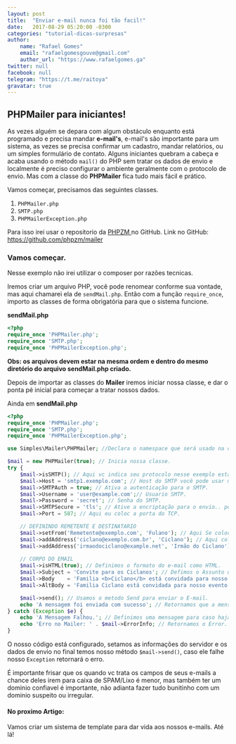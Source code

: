 ```yaml
---
layout: post
title:  "Enviar e-mail nunca foi tão facil!"
date:   2017-08-29 05:20:00 -0300
categories: "tutorial-dicas-surpresas"
author:
    name: "Rafael Gomes"
    email: "rafaelgomesgouve@gmail.com"
    author_url: "https://www.rafaelgomes.ga"
twitter: null
facebook: null
telegram: "https://t.me/raitoya"
gravatar: true
---
```


## PHPMailer para iniciantes!


As vezes alguém se depara com algum obstáculo enquanto está programado e precisa mandar **e-mail's**, e-mail's  são importante para um sistema, as vezes se precisa confirmar um cadastro, mandar relatórios, ou um simples formulário de contato.  Alguns iniciantes quebram a cabeça e acaba usando o método `mail()` do PHP sem tratar os dados de envio e localmente é preciso configurar o ambiente geralmente com o protocolo de envio.
 Mas com a classe do **PHPMailer** fica tudo mais fácil e prático.

Vamos começar, precisamos das seguintes classes.

1.  `PHPMailer.php`
2.  `SMTP.php`
3.  `PHPMailerException.php`

Para isso irei usar o repositorio da [PHPZM ](https://github.com/phpzm/mailer/tree/master/src) no GitHub.
Link no GitHub: https://github.com/phpzm/mailer

### Vamos começar.


Nesse exemplo não irei utilizar o composer por razões tecnicas.

Iremos criar um arquivo PHP, você pode renomear conforme sua vontade, mas aqui chamarei ela de `sendMail.php`.
Então com a função `require_once`, importo as classes de forma obrigatória para que o sistema funcione. 

  **sendMail.php**
```php
<?php
require_once 'PHPMailer.php';
require_once 'SMTP.php';
require_once 'PHPMailerException.php';

```
**Obs: os arquivos devem estar na mesma ordem e dentro do mesmo diretório do arquivo sendMail.php criado.**

Depois de importar as classes do **Mailer** iremos iniciar nossa classe, e dar o ponta pé inicial para começar a tratar nossos dados.

Ainda em **sendMail.php**

```php
<?php
require_once 'PHPMailer.php';
require_once 'SMTP.php';
require_once 'PHPMailerException.php';

use Simples\Mailer\PHPMailer; //Declara o namespace que será usado na classe PHPMailer

$mail = new PHPMailer(true); // Inicia nossa classe.
try {
    $mail->isSMTP(); // Aqui vc indica seu protocolo nesse exemplo estamos utilizando SMTP.                           
    $mail->Host = 'smtp1.exemplo.com'; // Host do SMTP você pode usar múltiplos apenas separando por ";" (Ponto e Vírgula).
    $mail->SMTPAuth = true; // Ativa a autenticação para o SMTP.
    $mail->Username = 'user@example.com';// Usuario SMTP.
    $mail->Password = 'secret'; // Senha do SMTP.
    $mail->SMTPSecure = 'tls'; // Ative a encriptação para o envio.. pode ser tbm "SSL".
    $mail->Port = 587; // Aqui eu coloc a porta do TCP.

    // DEFININDO REMETENTE E DESTINATARIO
    $mail->setFrom('Remetente@exemplo.com', 'Fulano'); // Aqui Se coloca o Remetente.
    $mail->addAddress('ciclano@exemplo.com.br', 'Ciclano'); // Aqui colocamos o destinatario 
    $mail->addAddress('irmaodociclano@example.net', 'Irmão do Ciclano'); // Opcionalmente podemos colocar mais de um destinario.
   
    // CORPO DO EMAIL
    $mail->isHTML(true); // Definimos o formato do e-mail como HTML.
    $mail->Subject = 'Convite para os Ciclanos'; // Defimos o Assunto do E-mail.
    $mail->Body    = 'Familia <b>Ciclano</b> está convidada para nosso evento!'; // Definimos o Corpo do e-mail em HTML.
    $mail->AltBody = 'Familia Ciclano está convidada para nosso evento!'; // Aqui é um corpo de texto puro!(SEM TAGS HTML)

    $mail->send(); // Usamos o metodo Send para enviar o E-mail.
    echo 'A mensagem foi enviada com sucesso'; // Retornamos que a mensagem foi enviada.
} catch (Exception $e) {
    echo 'A Mensagem Falhou.'; // Definimos uma mensagem para caso haja erro.
    echo 'Erro no Mailer: ' . $mail->ErrorInfo; // Retornamos o Error.
}
```

O nosso código está configurado, setamos as informações do servidor e os dados de envio no final temos nosso método `$mail->send()`, 
caso ele falhe nosso `Exception` retornará o erro. 

É importante frisar que os quando vc trata os campos de seus e-mails a chance deles irem para caixa de SPAM/Lixo é menor, mas também ter um dominio confiavel é importante, não adianta fazer tudo bunitinho com um dominio suspeito ou irregular.


#### No proximo Artigo:
 Vamos criar um sistema de template para dar vida aos nossos e-mails. Até lá!
